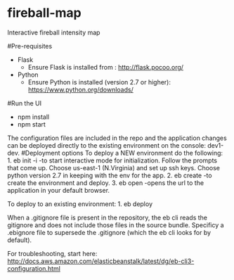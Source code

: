 # fireball-map
Interactive fireball intensity map

#Pre-requisites
* Flask
    - Ensure Flask is installed from : http://flask.pocoo.org/
* Python 
    - Ensure Python is installed (version 2.7 or higher): https://www.python.org/downloads/

#Run the UI
- npm install
- npm start

The configuration files are included in the repo and the application changes can be deployed directly to the existing environment on the console: dev1-dev.
#Deployment options
To deploy a NEW environment do the following:
    1. eb init -i 
        -to start interactive mode for initialization. Follow the prompts that come up. Choose us-east-1 (N.Virginia) and set up ssh keys. Choose python version 2.7 in keeping with the env for the app.
    2. eb create
        -to create the environment and deploy.
    3. eb open
        -opens the url to the application in your default browser.

To deploy to an existing environment:
    1. eb deploy
    
When a .gitignore file is present in the repository, the eb cli reads the gitignore and does not include those files in the source bundle. Specificy a .ebignore file to supersede the .gitignore (which the eb cli looks for by default).

For troubleshooting, start here: http://docs.aws.amazon.com/elasticbeanstalk/latest/dg/eb-cli3-configuration.html
